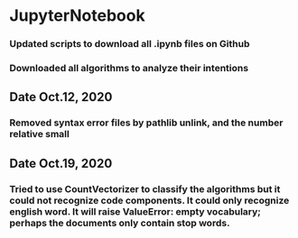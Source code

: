 # JupyterNotebook
### Updated scripts to download all .ipynb files on Github
### Downloaded all algorithms to analyze their intentions 

## Date Oct.12, 2020
### Removed syntax error files by pathlib unlink, and the number relative small

## Date Oct.19, 2020 
### Tried to use CountVectorizer to classify the algorithms but it could not recognize code components. It could only recognize english word. It will raise  ValueError: empty vocabulary; perhaps the documents only contain stop words.
